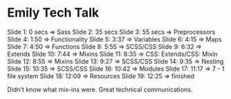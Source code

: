 # Emily Tech Talk

Slide 1: 0 secs => Sass
Slide 2: 35 secs
Slide 3: 55 secs => Preprocessors
Slide 4: 1:50 => Functionality
Slide 5: 3:37 => Variables
Slide 6: 4:15 => Maps
Slide 7: 4:50 => Functions
Slide 8: 5:55 => SCSS/CSS
Slide 9: 6:32 => Extends
Slide 10: 7:44 => Mixins
Slide 11: 8:35 => CSS: Extends/CSS: Mixin
Slide 12: 8:55 => Mixins
Slide 13: 9:27 => SCSS/CSS
Slide 14: 9:35 => Nesting
Slide 15: 10:35 => SCSS/CSS
Slide 16: 10:42 => Modules
Slide 17: 11:17 => 7 - 1 file system
Slide 18: 12:09 => Resources
Slide 19: 12:25 => finished

Didn't know what mix-ins were.
Great technical communications.